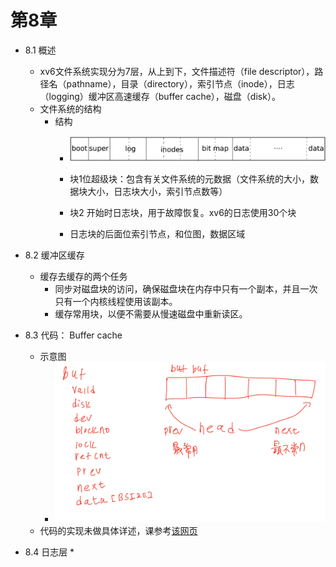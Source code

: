 # 第8章
* 8.1 概述
    * xv6文件系统实现分为7层，从上到下，文件描述符（file descriptor），路径名（pathname），目录（directory），索引节点（inode），日志（logging）缓冲区高速缓存（buffer cache），磁盘（disk）。
    * 文件系统的结构
        * 结构
            * ![文件系统的结构](images/文件系统的结构.png)

            * 块1位超级块：包含有关文件系统的元数据（文件系统的大小，数据块大小，日志块大小，索引节点数等）
            * 块2 开始时日志块，用于故障恢复。xv6的日志使用30个块
            * 日志块的后面位索引节点，和位图，数据区域
* 8.2 缓冲区缓存
    * 缓存去缓存的两个任务
        * 同步对磁盘块的访问，确保磁盘块在内存中只有一个副本，并且一次只有一个内核线程使用该副本。
        * 缓存常用块，以便不需要从慢速磁盘中重新读区。
        
* 8.3 代码： Buffer cache
    * 示意图
        * ![buffer cache](images/缓冲区缓存.png)
    * 代码的实现未做具体详述，课参考[该网页](http://xv6.dgs.zone/tranlate_books/book-riscv-rev1/c8/s3.html)

* 8.4 日志层
    * 